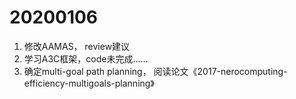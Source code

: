 # 20200106
1. 修改AAMAS， review建议
2. 学习A3C框架，code未完成……
3. 确定multi-goal path planning， 阅读论文《2017-nerocomputing-efficiency-multigoals-planning》
